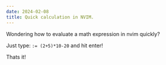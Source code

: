 ```yaml
---
date: 2024-02-08
title: Quick calculation in NVIM.
---
```


Wondering how to evaluate a math expression in nvim quickly?

Just type: `:= (2+5)*10-20` and hit enter!

Thats it!
